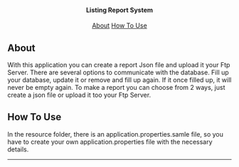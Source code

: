 <h4 align="center">Listing Report System</h4>

<p align="center">
  <a href="#key-features">About</a> 
  <a href="#how-to-use">How To Use</a>
</p>

## About

With this application you can create a report Json file and upload it your Ftp Server.
There are several options to communicate with the database. Fill up your database, update it or remove and fill up again. If it once filled up, it will never be empty again.
To make a report you can choose from 2 ways, just create a json file or upload it too your Ftp Server. 

## How To Use

In the resource folder, there is an application.properties.samle file, so you have to create your own application.properties file with the necessary details.

---